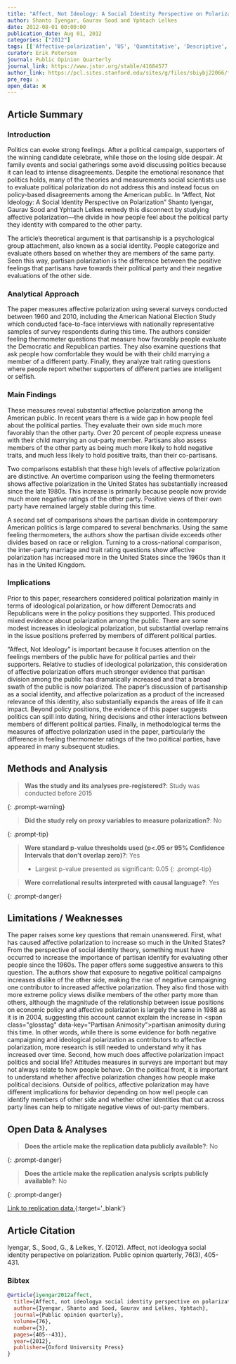 ```yaml
---
title: "Affect, Not Ideology: A Social Identity Perspective on Polarization"
author: Shanto Iyengar, Gaurav Sood and Yphtach Lelkes
date: 2012-08-01 00:00:00
publication_date: Aug 01, 2012
categories: ["2012"]
tags: [['Affective-polarization', 'US', 'Quantitative', 'Descriptive', 'ANES', 'International']]
curator: Erik Peterson
journal: Public Opinion Quarterly
journal_link: https://www.jstor.org/stable/41684577
author_link: https://pcl.sites.stanford.edu/sites/g/files/sbiybj22066/files/media/file/iyengar-poq-affect-not-ideology.pdf
pre_reg: ⚠️
open_data: ❌
---
```


## Article Summary

### Introduction

Politics can evoke strong feelings. After a political campaign, supporters of the winning candidate celebrate, while those on the losing side despair. At family events and social gatherings some avoid discussing politics because it can lead to intense disagreements. Despite the emotional resonance that politics holds, many of the theories and measurements social scientists use to evaluate political polarization do not address this and instead focus on policy-based disagreements among the American public. In “Affect, Not <span class="glosstag" data-key="Ideology">Ideology</span>: A Social Identity Perspective on Polarization” Shanto Iyengar, Gaurav Sood and Yphtach Lelkes remedy this disconnect by studying <span class="glosstag" data-key="Affective Polarization">affective polarization</span>—the divide in how people feel about the political party they identity with compared to the other party. 

The article’s theoretical argument is that partisanship is a psychological group attachment, also known as a social identity. People categorize and evaluate others based on whether they are members of the same party. Seen this way, <span class="glosstag" data-key="Partisan">partisan</span> polarization is the difference between the positive feelings that partisans have towards their political party and their negative evaluations of the other side. 

### Analytical Approach

The paper measures <span class="glosstag" data-key="Affective Polarization">affective polarization</span> using several surveys conducted between 1960 and 2010, including the American National Election Study which conducted face-to-face interviews with nationally representative samples of survey respondents during this time. The authors consider feeling thermometer questions that measure how favorably people evaluate the Democratic and Republican parties. They also examine questions that ask people how comfortable they would be with their child marrying a member of a different party. Finally, they analyze trait rating questions where people report whether supporters of different parties are intelligent or selfish.

### Main Findings

These measures reveal substantial <span class="glosstag" data-key="Affective Polarization">affective polarization</span> among the American public. In recent years there is a wide gap in how people feel about the political parties. They evaluate their own side much more favorably than the other party. Over 20 percent of people express unease with their child marrying an out-party member. Partisans also assess members of the other party as being much more likely to hold negative traits, and much less likely to hold positive traits, than their co-partisans.

Two comparisons establish that these high levels of <span class="glosstag" data-key="Affective Polarization">affective polarization</span> are distinctive. An overtime comparison using the feeling thermometers shows <span class="glosstag" data-key="Affective Polarization">affective polarization</span> in the United States has substantially increased since the late 1980s. This increase is primarily because people now provide much more negative ratings of the other party. Positive views of their own party have remained largely stable during this time. 

A second set of comparisons shows the <span class="glosstag" data-key="Partisan">partisan</span> divide in contemporary American politics is large compared to several benchmarks. Using the same feeling thermometers, the authors show the <span class="glosstag" data-key="Partisan">partisan</span> divide exceeds other divides based on race or religion. Turning to a cross-national comparison, the inter-party marriage and trait rating questions show <span class="glosstag" data-key="Affective Polarization">affective polarization</span> has increased more in the United States since the 1960s than it has in the United Kingdom. 

### Implications

Prior to this paper, researchers considered political polarization mainly in terms of ideological polarization, or how different Democrats and Republicans were in the policy positions they supported. This produced mixed evidence about polarization among the public. There are some modest increases in ideological polarization, but substantial overlap remains in the issue positions preferred by members of different political parties.  

“Affect, Not <span class="glosstag" data-key="Ideology">Ideology</span>” is important because it focuses attention on the feelings members of the public have for political parties and their supporters. Relative to studies of ideological polarization, this consideration of <span class="glosstag" data-key="Affective Polarization">affective polarization</span> offers much stronger evidence that <span class="glosstag" data-key="Partisan">partisan</span> division among the public has dramatically increased and that a broad swath of the public is now polarized. The paper’s discussion of partisanship as a social identity, and <span class="glosstag" data-key="Affective Polarization">affective polarization</span> as a product of the increased relevance of this identity, also substantially expands the areas of life it can impact. Beyond policy positions, the evidence of this paper suggests politics can spill into dating, hiring decisions and other interactions between members of different political parties. Finally, in methodological terms the measures of <span class="glosstag" data-key="Affective Polarization">affective polarization</span> used in the paper, particularly the difference in feeling thermometer ratings of the two political parties, have appeared in many subsequent studies. 

## Methods and Analysis

> **Was the study and its analyses pre-registered?**: Study was conducted before 2015
> 
{: .prompt-warning}

> **Did the study rely on proxy variables to measure polarization?**: No
> 
{: .prompt-tip}


> **Were standard p-value thresholds used (p<.05 or 95% Confidence Intervals that don’t overlap zero)?**: Yes
>
> - Largest p-value presented as significant: 0.05
{: .prompt-tip}

> **Were correlational results interpreted with causal language?**: Yes
> 
>
> 
{: .prompt-danger}

## Limitations / Weaknesses

The paper raises some key questions that remain unanswered. First, what has caused <span class="glosstag" data-key="Affective Polarization">affective polarization</span> to increase so much in the United States? From the perspective of social identity theory, something must have occurred to increase the importance of <span class="glosstag" data-key="Partisan">partisan</span> identify for evaluating other people since the 1960s. The paper offers some suggestive answers to this question. The authors show that exposure to negative political campaigns increases dislike of the other side, making the rise of negative campaigning one contributor to increased <span class="glosstag" data-key="Affective Polarization">affective polarization</span>. They also find those with more extreme policy views dislike members of the other party more than others, although the magnitude of the relationship between issue positions on economic policy and <span class="glosstag" data-key="Affective Polarization">affective polarization</span> is largely the same in 1988 as it is in 2004, suggesting this account cannot explain the increase in <span class="glosstag" data-key="<span class="glosstag" data-key="Partisan">Partisan</span> Animosity"><span class="glosstag" data-key="Partisan">partisan</span> animosity</span> during this time. In other words, while there is some evidence for both negative campaigning and ideological polarization as contributors to <span class="glosstag" data-key="Affective Polarization">affective polarization</span>, more research is still needed to understand why it has increased over time.   Second, how much does <span class="glosstag" data-key="Affective Polarization">affective polarization</span> impact politics and social life? Attitudes measures in surveys are important but may not always relate to how people behave. On the political front, it is important to understand whether <span class="glosstag" data-key="Affective Polarization">affective polarization</span> changes how people make political decisions. Outside of politics, <span class="glosstag" data-key="Affective Polarization">affective polarization</span> may have different implications for behavior depending on how well people can identify members of other side and whether other identities that cut across party lines can help to mitigate negative views of out-party members. 

## Open Data & Analyses

> **Does the article make the replication data publicly available?**: No
> 
{: .prompt-danger}

> **Does the article make the replication analysis scripts publicly available?**: No
> 
{: .prompt-danger}


[Link to replication data.](https://electionstudies.org/data-center/){:target='_blank'}

## Article Citation

Iyengar, S., Sood, G., & Lelkes, Y. (2012). Affect, not ideologya social identity perspective on polarization. Public opinion quarterly, 76(3), 405-431.

### Bibtex

```bibtex
@article{iyengar2012affect,
  title={Affect, not ideologya social identity perspective on polarization},
  author={Iyengar, Shanto and Sood, Gaurav and Lelkes, Yphtach},
  journal={Public opinion quarterly},
  volume={76},
  number={3},
  pages={405--431},
  year={2012},
  publisher={Oxford University Press}
}
```

